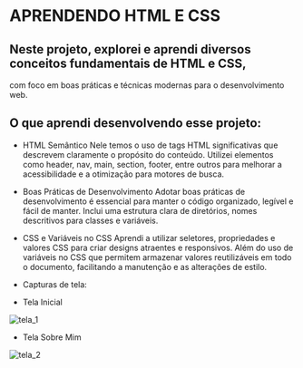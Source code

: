 <h1>APRENDENDO HTML E CSS</h1>

## Neste projeto, explorei e aprendi diversos conceitos fundamentais de HTML e CSS, 
com foco em boas práticas e técnicas modernas para o desenvolvimento web.

## O que aprendi desenvolvendo esse projeto:

+ HTML Semântico
Nele temos o uso de tags HTML significativas que descrevem claramente o propósito do conteúdo.
Utilizei elementos como header, nav, main, section, footer, entre outros para melhorar a acessibilidade
e a otimização para motores de busca.

+ Boas Práticas de Desenvolvimento
Adotar boas práticas de desenvolvimento é essencial para manter o código organizado, legível e fácil de manter. 
Inclui uma estrutura clara de diretórios, nomes descritivos para classes e variáveis.

+ CSS e Variáveis no CSS
Aprendi a utilizar seletores, propriedades e valores CSS para criar designs atraentes e responsivos.
Além do uso de variáveis no CSS que permitem armazenar valores reutilizáveis em todo o documento, facilitando a manutenção
e as alterações de estilo.

+ Capturas de tela:

+ Tela Inicial

![tela_1](https://github.com/LaylaNasc/AluraBooks/assets/138838807/328bd981-8d83-44bf-b6a7-7805400f8a0c)

+ Tela Sobre Mim
  
![tela_2](https://github.com/LaylaNasc/AluraBooks/assets/138838807/e967526f-31a3-4924-a1de-a266782176ae)

  
